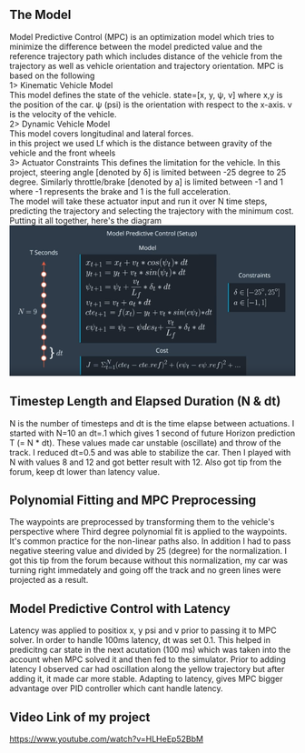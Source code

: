 <H2> The Model </H2>
Model Predictive Control (MPC) is an optimization model which tries to minimize the difference between the model predicted value and the reference trajectory path which includes distance of the vehicle from the trajectory as well as vehicle orientation and trajectory orientation.
MPC is based on the following <br>
  1> Kinematic Vehicle Model<br>
  This model defines the state of the vehicle. state=[x, y, ψ, v] where x,y is the position of the car. ψ (psi) is the orientation with respect to the x-axis. v is the velocity of the vehicle.<br>
  2> Dynamic Vehicle Model<br>
  This model covers longitudinal and lateral forces. <br> in this project we used Lf which is the distance between gravity of the vehicle and the front wheels<br>
  3> Actuator Constraints
  This defines the limitation for the vehicle. In this project, steering angle [denoted by δ] is limited between -25 degree to 25 degree. Similarly throttle/brake [denoted by a] is limited between -1 and 1 where -1 represents the brake and 1 is the full acceleration.<br>
The model will take these actuator input and run it over N time steps, predicting the trajectory and selecting the trajectory with the minimum cost.<br>  
  Putting it all together, here's the diagram<br>
  <img src="img/mpc.png">
  <br>
<H2> Timestep Length and Elapsed Duration (N & dt) </H2>
N is the number of timesteps and dt is the time elapse between actuations. I started with N=10 an dt=.1 which gives 1 second of future Horizon prediction T (= N * dt). These values made car unstable (oscillate) and throw of the track. I reduced dt=0.5 and was able to stabilize the car. Then I played with N with values 8 and 12 and got better result with 12. Also got tip from the forum, keep dt lower than latency value.

<H2> Polynomial Fitting and MPC Preprocessing </H2>
The waypoints are preprocessed by transforming them to the vehicle's perspective where   Third degree polynomial fit is applied to the waypoints. It's common practice for the non-linear paths also. In addition I had to pass negative steering value and divided by 25 (degree) for the normalization. I got this tip from the forum because without this normalization, my car was turning right immedately and going off the track and no green lines were projected as a result.

<H2> Model Predictive Control with Latency</H2>
Latency was applied to positiox x, y psi and v prior to passing it to MPC solver. In order to handle 100ms latency, dt was set 0.1. This helped in predicitng car state in the next acutation (100 ms) which was taken into the account when MPC solved it and then fed to the simulator. Prior to adding latency I observed car had oscillation along the yellow trajectory but after adding it, it made car more stable. Adapting to latency, gives MPC bigger advantage over PID controller which cant handle latency.
<br>
<H2>Video Link of my project</H2>
<a href="https://www.youtube.com/watch?v=HLHeEp52BbM">https://www.youtube.com/watch?v=HLHeEp52BbM</a>
